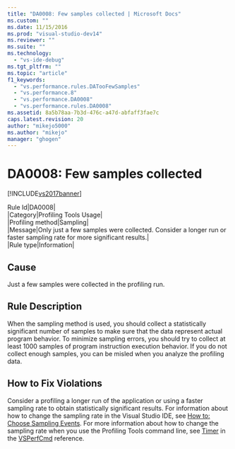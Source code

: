 ```yaml
---
title: "DA0008: Few samples collected | Microsoft Docs"
ms.custom: ""
ms.date: 11/15/2016
ms.prod: "visual-studio-dev14"
ms.reviewer: ""
ms.suite: ""
ms.technology: 
  - "vs-ide-debug"
ms.tgt_pltfrm: ""
ms.topic: "article"
f1_keywords: 
  - "vs.performance.rules.DATooFewSamples"
  - "vs.performance.8"
  - "vs.performance.DA0008"
  - "vs.performance.rules.DA0008"
ms.assetid: 8a5b78aa-7b3d-476c-a47d-abfaff3fae7c
caps.latest.revision: 20
author: "mikejo5000"
ms.author: "mikejo"
manager: "ghogen"
---
```

# DA0008: Few samples collected
[!INCLUDE[vs2017banner](../includes/vs2017banner.md)]

Rule Id|DA0008|  
|Category|Profiling Tools Usage|  
|Profiling method|Sampling|  
|Message|Only just a few samples were collected. Consider a longer run or faster sampling rate for more significant results.|  
|Rule type|Information|  
  
## Cause  
 Just a few samples were collected in the profiling run.  
  
## Rule Description  
 When the sampling method is used, you should collect a statistically significant number of samples to make sure that the data represent actual program behavior. To minimize sampling errors, you should try to collect at least 1000 samples of program instruction execution behavior. If you do not collect enough samples, you can be misled when you analyze the profiling data.  
  
## How to Fix Violations  
 Consider a profiling a longer run of the application or using a faster sampling rate to obtain statistically significant results. For information about how to change the sampling rate in the Visual Studio IDE, see [How to: Choose Sampling Events](../profiling/how-to-choose-sampling-events.md). For more information about how to change the sampling rate when you use the Profiling Tools command line, see [Timer](../profiling/timer.md) in the [VSPerfCmd](../profiling/vsperfcmd.md) reference.



